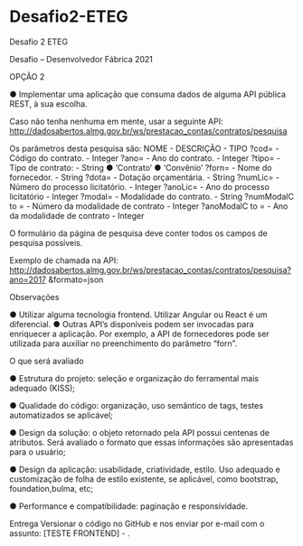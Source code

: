 # Desafio2-ETEG
Desafio 2 ETEG

Desafio – Desenvolvedor Fábrica 2021

OPÇÃO 2

● Implementar uma aplicação que consuma dados de alguma API pública REST,
à sua escolha.

Caso não tenha nenhuma em mente, usar a seguinte API:
http://dadosabertos.almg.gov.br/ws/prestacao_contas/contratos/pesquisa

Os parâmetros desta pesquisa são:
NOME - DESCRIÇÃO - TIPO
?cod= - Código do contrato. - Integer
?ano= - Ano do contrato. - Integer
?tipo= - Tipo de contrato: - String
● ‘Contrato’
● ‘Convênio’
?forn= - Nome do fornecedor. - String
?dota= - Dotação orçamentária. - String
?numLic= - Número do processo licitatório. - Integer
?anoLic= - Ano do processo licitatório - Integer
?modal= - Modalidade do contrato. - String
?numModalC
to = - Número da modalidade de contrato - Integer
?anoModalC
to = - Ano da modalidade de contrato - Integer

O formulário da página de pesquisa deve conter todos os campos de pesquisa
possíveis.

Exemplo de chamada na API:
http://dadosabertos.almg.gov.br/ws/prestacao_contas/contratos/pesquisa?ano=2017
&formato=json

Observações

● Utilizar alguma tecnologia frontend. Utilizar Angular ou React é um diferencial.
● Outras API’s disponíveis podem ser invocadas para enriquecer a aplicação.
Por exemplo, a API de fornecedores pode ser utilizada para auxiliar no
preenchimento do parâmetro “forn”.

O que será avaliado

● Estrutura do projeto: seleção e organização do ferramental mais adequado
(KISS);

● Qualidade do código: organização, uso semântico de tags, testes
automatizados se aplicável;

● Design da solução: o objeto retornado pela API possui centenas de atributos.
Será avaliado o formato que essas informações são apresentadas para o
usuário;

● Design da aplicação: usabilidade, criatividade, estilo. Uso adequado e
customização de folha de estilo existente, se aplicável, como bootstrap,
foundation,bulma, etc;

● Performance e compatibilidade: paginação e responsividade.

Entrega Versionar o código no GitHub e nos enviar por e-mail com o assunto: [TESTE FRONTEND] - <Seu nome aqui>.
